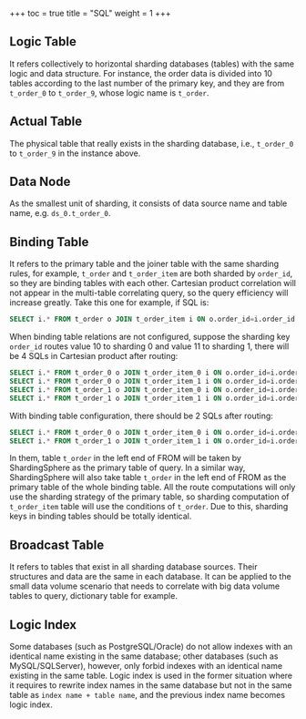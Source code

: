 +++
toc = true
title = "SQL"
weight = 1
+++

## Logic Table

It refers collectively to horizontal sharding databases (tables) with the same logic and data structure. For instance, the order data is divided into 10 tables according to the last number of the primary key, and they are from `t_order_0` to `t_order_9`, whose logic name is `t_order`.

## Actual Table

The physical table that really exists in the sharding database, i.e., `t_order_0` to `t_order_9` in the instance above.

## Data Node

As the smallest unit of sharding, it consists of data source name and table name, e.g. `ds_0.t_order_0`.

## Binding Table

It refers to the primary table and the joiner table with the same sharding rules, for example, `t_order` and `t_order_item` are both sharded by `order_id`,  so they are binding tables with each other. Cartesian product correlation will not appear in the multi-table correlating query, so the query efficiency will increase greatly. Take this one for example, if SQL is:

```sql
SELECT i.* FROM t_order o JOIN t_order_item i ON o.order_id=i.order_id WHERE o.order_id in (10, 11);
```

When binding table relations are not configured, suppose the sharding key `order_id` routes value 10 to sharding 0 and value 11 to sharding 1, there will be 4 SQLs in Cartesian product after routing:

```sql
SELECT i.* FROM t_order_0 o JOIN t_order_item_0 i ON o.order_id=i.order_id WHERE o.order_id in (10, 11);
SELECT i.* FROM t_order_0 o JOIN t_order_item_1 i ON o.order_id=i.order_id WHERE o.order_id in (10, 11);
SELECT i.* FROM t_order_1 o JOIN t_order_item_0 i ON o.order_id=i.order_id WHERE o.order_id in (10, 11);
SELECT i.* FROM t_order_1 o JOIN t_order_item_1 i ON o.order_id=i.order_id WHERE o.order_id in (10, 11);
```

With binding table configuration, there should be 2 SQLs after routing:

```sql
SELECT i.* FROM t_order_0 o JOIN t_order_item_0 i ON o.order_id=i.order_id WHERE o.order_id in (10, 11);
SELECT i.* FROM t_order_1 o JOIN t_order_item_1 i ON o.order_id=i.order_id WHERE o.order_id in (10, 11);
```

In them, table `t_order` in the left end of FROM will be taken by ShardingSphere as the primary table of query. In a similar way, ShardingSphere will also take table `t_order` in the left end of FROM as the primary table of the whole binding table. All the route computations will only use the sharding strategy of the primary table, so sharding computation of `t_order_item` table will use the conditions of `t_order`. Due to this, sharding keys in binding tables should be totally identical.

## Broadcast Table

It refers to tables that exist in all sharding database sources. Their structures and data are the same in each database. It can be applied to the small data volume scenario that needs to correlate with big data volume tables to query, dictionary table for example.

## Logic Index

Some databases (such as PostgreSQL/Oracle) do not allow indexes with an identical name existing in the same database; other databases (such as MySQL/SQLServer), however, only forbid indexes with an identical name existing in the same table. Logic index is used in the former situation where it requires to rewrite index names in the same database but not in the same table as `index name + table name`, and the previous index name becomes logic index.
